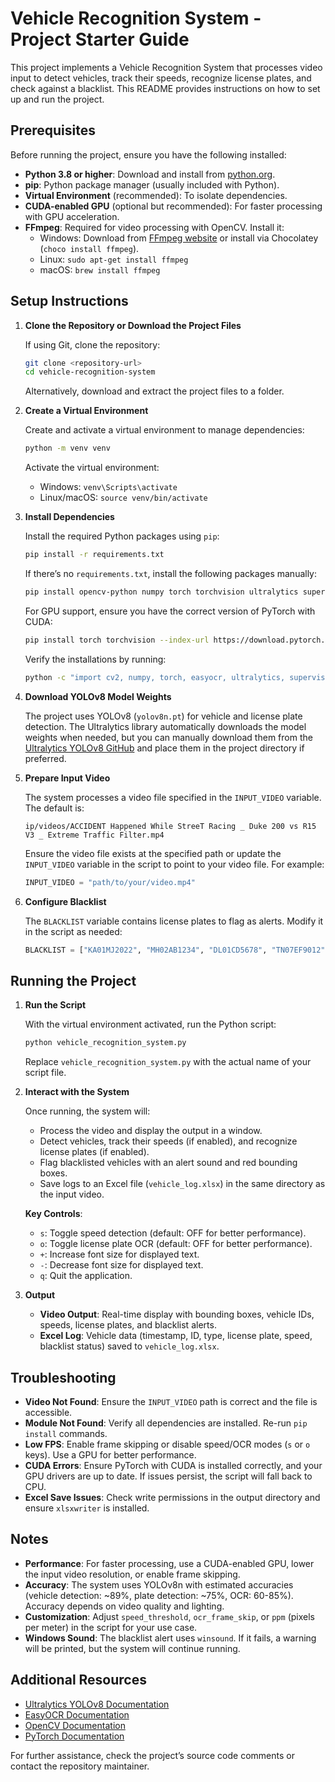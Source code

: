 # Vehicle Recognition System - Project Starter Guide

This project implements a Vehicle Recognition System that processes video input to detect vehicles, track their speeds, recognize license plates, and check against a blacklist. This README provides instructions on how to set up and run the project.

## Prerequisites

Before running the project, ensure you have the following installed:

- **Python 3.8 or higher**: Download and install from [python.org](https://www.python.org/downloads/).
- **pip**: Python package manager (usually included with Python).
- **Virtual Environment** (recommended): To isolate dependencies.
- **CUDA-enabled GPU** (optional but recommended): For faster processing with GPU acceleration.
- **FFmpeg**: Required for video processing with OpenCV. Install it:
  - Windows: Download from [FFmpeg website](https://ffmpeg.org/download.html) or install via Chocolatey (`choco install ffmpeg`).
  - Linux: `sudo apt-get install ffmpeg`
  - macOS: `brew install ffmpeg`

## Setup Instructions

1. **Clone the Repository or Download the Project Files**

   If using Git, clone the repository:
   ```bash
   git clone <repository-url>
   cd vehicle-recognition-system
   ```

   Alternatively, download and extract the project files to a folder.

2. **Create a Virtual Environment**

   Create and activate a virtual environment to manage dependencies:
   ```bash
   python -m venv venv
   ```

   Activate the virtual environment:
   - Windows: `venv\Scripts\activate`
   - Linux/macOS: `source venv/bin/activate`

3. **Install Dependencies**

   Install the required Python packages using `pip`:
   ```bash
   pip install -r requirements.txt
   ```

   If there’s no `requirements.txt`, install the following packages manually:
   ```bash
   pip install opencv-python numpy torch torchvision ultralytics supervision easyocr pandas xlsxwriter
   ```

   For GPU support, ensure you have the correct version of PyTorch with CUDA:
   ```bash
   pip install torch torchvision --index-url https://download.pytorch.org/whl/cu118
   ```

   Verify the installations by running:
   ```bash
   python -c "import cv2, numpy, torch, easyocr, ultralytics, supervision, pandas"
   ```

4. **Download YOLOv8 Model Weights**

   The project uses YOLOv8 (`yolov8n.pt`) for vehicle and license plate detection. The Ultralytics library automatically downloads the model weights when needed, but you can manually download them from the [Ultralytics YOLOv8 GitHub](https://github.com/ultralytics/assets/releases) and place them in the project directory if preferred.

5. **Prepare Input Video**

   The system processes a video file specified in the `INPUT_VIDEO` variable. The default is:
   ```
   ip/videos/ACCIDENT Happened While StreeT Racing _ Duke 200 vs R15 V3 _ Extreme Traffic Filter.mp4
   ```

   Ensure the video file exists at the specified path or update the `INPUT_VIDEO` variable in the script to point to your video file. For example:
   ```python
   INPUT_VIDEO = "path/to/your/video.mp4"
   ```

6. **Configure Blacklist**

   The `BLACKLIST` variable contains license plates to flag as alerts. Modify it in the script as needed:
   ```python
   BLACKLIST = ["KA01MJ2022", "MH02AB1234", "DL01CD5678", "TN07EF9012", "AP02CA1600"]
   ```

## Running the Project

1. **Run the Script**

   With the virtual environment activated, run the Python script:
   ```bash
   python vehicle_recognition_system.py
   ```

   Replace `vehicle_recognition_system.py` with the actual name of your script file.

2. **Interact with the System**

   Once running, the system will:
   - Process the video and display the output in a window.
   - Detect vehicles, track their speeds (if enabled), and recognize license plates (if enabled).
   - Flag blacklisted vehicles with an alert sound and red bounding boxes.
   - Save logs to an Excel file (`vehicle_log.xlsx`) in the same directory as the input video.

   **Key Controls**:
   - `s`: Toggle speed detection (default: OFF for better performance).
   - `o`: Toggle license plate OCR (default: OFF for better performance).
   - `+`: Increase font size for displayed text.
   - `-`: Decrease font size for displayed text.
   - `q`: Quit the application.

3. **Output**

   - **Video Output**: Real-time display with bounding boxes, vehicle IDs, speeds, license plates, and blacklist alerts.
   - **Excel Log**: Vehicle data (timestamp, ID, type, license plate, speed, blacklist status) saved to `vehicle_log.xlsx`.

## Troubleshooting

- **Video Not Found**: Ensure the `INPUT_VIDEO` path is correct and the file is accessible.
- **Module Not Found**: Verify all dependencies are installed. Re-run `pip install` commands.
- **Low FPS**: Enable frame skipping or disable speed/OCR modes (`s` or `o` keys). Use a GPU for better performance.
- **CUDA Errors**: Ensure PyTorch with CUDA is installed correctly, and your GPU drivers are up to date. If issues persist, the script will fall back to CPU.
- **Excel Save Issues**: Check write permissions in the output directory and ensure `xlsxwriter` is installed.

## Notes

- **Performance**: For faster processing, use a CUDA-enabled GPU, lower the input video resolution, or enable frame skipping.
- **Accuracy**: The system uses YOLOv8n with estimated accuracies (vehicle detection: ~89%, plate detection: ~75%, OCR: 60-85%). Accuracy depends on video quality and lighting.
- **Customization**: Adjust `speed_threshold`, `ocr_frame_skip`, or `ppm` (pixels per meter) in the script for your use case.
- **Windows Sound**: The blacklist alert uses `winsound`. If it fails, a warning will be printed, but the system will continue running.

## Additional Resources

- [Ultralytics YOLOv8 Documentation](https://docs.ultralytics.com/)
- [EasyOCR Documentation](https://www.jaided.ai/easyocr/documentation/)
- [OpenCV Documentation](https://docs.opencv.org/)
- [PyTorch Documentation](https://pytorch.org/docs/stable/index.html)

For further assistance, check the project’s source code comments or contact the repository maintainer.